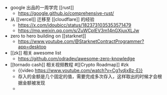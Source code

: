 - google 出品的一周学完 [[rust]]
	- https://google.github.io/comprehensive-rust/
- 从 [[vercel]] 迁移至 [[cloudflare]] 的经验
	- https://x.com/idoubicc/status/1823731035353571479
	- https://mp.weixin.qq.com/s/ZuWCpIEV3m14nGXjuxXLJw
- zero to hero building on [[starknet]]
	- https://www.youtube.com/@StarknetContractProgrammer?app=desktop
- [[zk]] 相关 awesome list
	- https://github.com/odradev/awesome-zero-knowledge
- [[tornado cash]] 相关视频教程 #[[Crypto Roadmap]] #zk
	- {{video https://www.youtube.com/watch?v=Cg1ydjxBz-E}}
	- 存入的金额是几个固定的值，需要完成多次存入，这样取出的时候才会根据金额被发现
	-